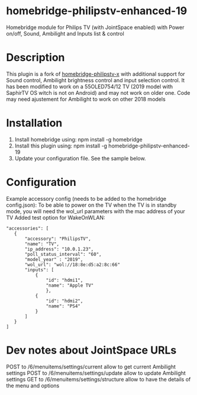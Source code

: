 # homebridge-philipstv-enhanced-19
Homebridge module for Philips TV (with JointSpace enabled) with Power on/off, Sound, Ambilight and Inputs list & control

# Description

This plugin is a fork of [homebridge-philipstv-x](https://www.npmjs.com/package/homebridge-philipstv-x) with additional support for Sound control, Ambilight brightness control and input selection control.
It has been modified to work on a 55OLED754/12 TV (2019 model with SaphirTV OS witch is not on Android) and may not work on older one. Code may need ajustement for Ambilight to work on other 2018 models

# Installation

1. Install homebridge using: npm install -g homebridge
2. Install this plugin using: npm install -g homebridge-philipstv-enhanced-19
3. Update your configuration file. See the sample below.

# Configuration
 
Example accessory config (needs to be added to the homebridge config.json):
To be able to power on the TV when the TV is in standby mode, you will need the wol_url parameters with the mac address of your TV
Added test option for WakeOnWLAN:

 ```
"accessories": [
    {
        "accessory": "PhilipsTV",
        "name": "TV",
        "ip_address": "10.0.1.23",
        "poll_status_interval": "60",
        "model_year" : "2019",
        "wol_url": "wol://18:8e:d5:a2:8c:66"
        "inputs": [
            {
                "id": "hdmi1",
                "name": "Apple TV"
                },
            {
                "id": "hdmi2",
                "name": "PS4"
            }
        ]
    }
]
 ```

# Dev notes about JointSpace URLs

POST to /6/menuitems/settings/current allow to get current Ambilight settings
POST to /6/menuitems/settings/update allow to update Ambilight settings
GET to /6/menuitems/settings/structure allow to have the details of the menu and options


